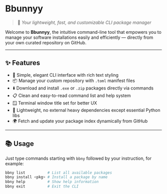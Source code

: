 # Bbunnyy

> 🚀 *Your lightweight, fast, and customizable CLI package manager*

Welcome to **Bbunnyy**, the intuitive command-line tool that empowers you to manage your software installations easily and efficiently — directly from your own curated repository on GitHub.

---

## ✨ Features

- 🐇 Simple, elegant CLI interface with rich text styling  
- 📦 Manage your custom repository with `.toml` manifest files  
- ⬇️ Download and install `.exe` or `.zip` packages directly via commands  
- 📋 Clean and easy-to-read command list and help system  
- 🪟 Terminal window title set for better UX  
- 🚧 Lightweight, no external heavy dependencies except essential Python libs  
- 🌍 Fetch and update your package index dynamically from GitHub

---

## 📚 Usage

Just type commands starting with `bbny` followed by your instruction, for example:

```bash
bbny list          # List all available packages
bbny install <pkg> # Install a package by name
bbny help          # Show help information
bbny exit          # Exit the CLI

